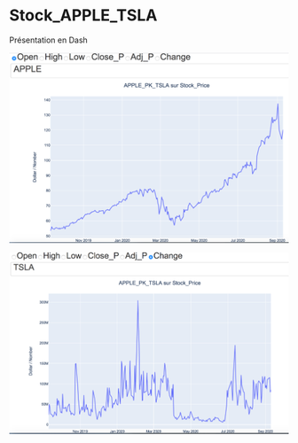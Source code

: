 # Stock_APPLE_TSLA

Présentation en Dash

![image](https://github.com/JIMMY-XU1/Stock_APPLE_TSLA/blob/main/photo/%E5%B1%8F%E5%B9%95%E5%BF%AB%E7%85%A7%202020-12-28%20%E4%B8%8A%E5%8D%8811.49.37.png)

![image](https://github.com/JIMMY-XU1/Stock_APPLE_TSLA/blob/main/photo/%E5%B1%8F%E5%B9%95%E5%BF%AB%E7%85%A7%202020-12-28%20%E4%B8%8A%E5%8D%8811.50.16.png)

